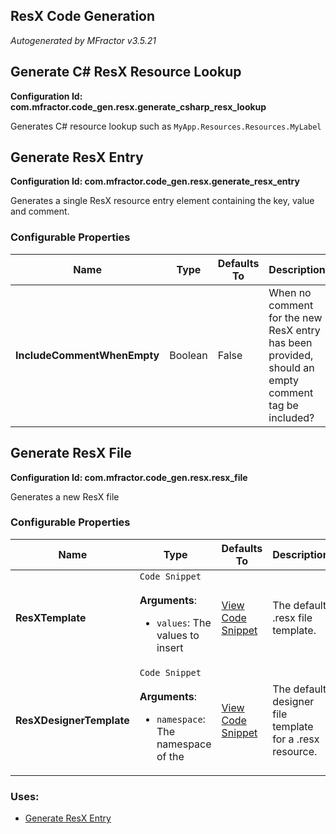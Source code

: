 ## ResX Code Generation
*Autogenerated by MFractor v3.5.21*
## Generate C# ResX Resource Lookup

**Configuration Id: com.mfractor.code_gen.resx.generate_csharp_resx_lookup**

Generates C# resource lookup such as `MyApp.Resources.Resources.MyLabel`


## Generate ResX Entry

**Configuration Id: com.mfractor.code_gen.resx.generate_resx_entry**

Generates a single ResX resource entry element containing the key, value and comment.


### Configurable Properties

| Name | Type | Defaults To | Description |
|------|------|-------------|-------------|
| **IncludeCommentWhenEmpty** | Boolean | False | When no comment for the new ResX entry has been provided, should an empty comment tag be included? |

## Generate ResX File

**Configuration Id: com.mfractor.code_gen.resx.resx_file**

Generates a new ResX file


### Configurable Properties

| Name | Type | Defaults To | Description |
|------|------|-------------|-------------|
| **ResXTemplate** | `Code Snippet`<br/><br/>**Arguments**:<ul><li>`values`: The values to insert</li></ul> | [View Code Snippet](/code-generation/resx/snippets/generate-resx-file/resxtemplate.txt) | The default .resx file template. |
| **ResXDesignerTemplate** | `Code Snippet`<br/><br/>**Arguments**:<ul><li>`namespace`: The namespace of the </li></ul> | [View Code Snippet](/code-generation/resx/snippets/generate-resx-file/resxdesignertemplate.txt) | The default designer file template for a .resx resource. |

### Uses:

 * [Generate ResX Entry](/code-generation/resx.md#generate-resx-entry)


